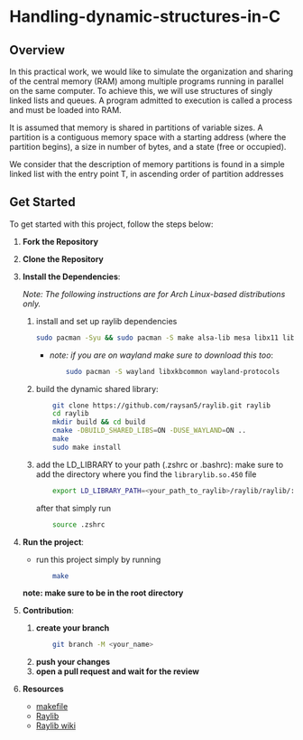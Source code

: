 # Handling-dynamic-structures-in-C

## Overview
In this practical work, we would like to simulate the organization and sharing of the central memory (RAM) among multiple programs running in parallel on the same computer. To achieve this, we will use structures of singly linked lists and queues. A program admitted to execution is called a process and must be loaded into RAM.

It is assumed that memory is shared in partitions of variable sizes. A partition is a contiguous memory space with a starting address (where the partition begins), a size in number of bytes, and a state (free or occupied).

We consider that the description of memory partitions is found in a simple linked list with the entry point T, in ascending order of partition addresses


## Get Started

To get started with this project, follow the steps below:

1. **Fork the Repository**

2. **Clone the Repository**

3. **Install the Dependencies**:

   *Note: The following instructions are for Arch Linux-based distributions only.*

    1. install and set up raylib dependencies
        ```bash
        sudo pacman -Syu && sudo pacman -S make alsa-lib mesa libx11 libxrandr libxi libxcursor libxinerama
        ```
        - *note: if you are on wayland make sure to download this too*:
            ```bash
                sudo pacman -S wayland libxkbcommon wayland-protocols
            ```
    2. build the dynamic shared library:
        ```bash
            git clone https://github.com/raysan5/raylib.git raylib
            cd raylib
            mkdir build && cd build
            cmake -DBUILD_SHARED_LIBS=ON -DUSE_WAYLAND=ON ..
            make
            sudo make install
        ```
    3. add the LD_LIBRARY to your path (.zshrc or .bashrc):
        make sure to add the directory where you find the `librarylib.so.450` file
        ```bash
            export LD_LIBRARY_PATH=<your_path_to_raylib>/raylib/raylib/:$LD_LIBRARY_PATH
        ```
        after that simply run 
        ```bash
            source .zshrc
        ```
4. **Run the project**:
    - run this project simply by running
        ```bash
            make
        ```
    **note: make sure to be in the root directory**

5. **Contribution**:
    1. **create your branch**
        ```bash
            git branch -M <your_name>
        ```
    2. **push your changes**
    3. **open a pull request and wait for the review**

6. **Resources**
    - [makefile](http://retis.sssup.it/~luca/makefiles.pdf)
    - [Raylib](https://www.raylib.com)
    - [Raylib wiki](https://github.com/raysan5/raylib/wiki/Working-on-GNU-Linux)